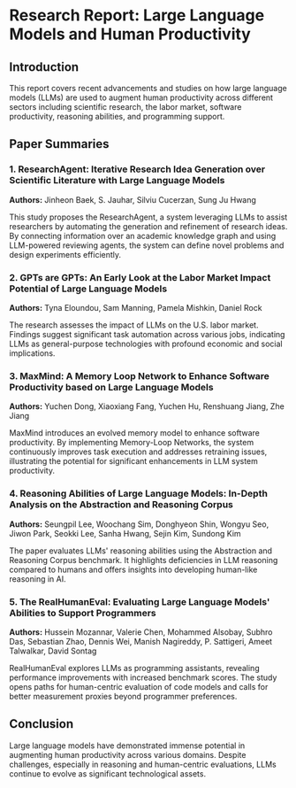 # Research Report: Large Language Models and Human Productivity

## Introduction
This report covers recent advancements and studies on how large language models (LLMs) are used to augment human productivity across different sectors including scientific research, the labor market, software productivity, reasoning abilities, and programming support.

## Paper Summaries

### 1. ResearchAgent: Iterative Research Idea Generation over Scientific Literature with Large Language Models
**Authors:** Jinheon Baek, S. Jauhar, Silviu Cucerzan, Sung Ju Hwang

This study proposes the ResearchAgent, a system leveraging LLMs to assist researchers by automating the generation and refinement of research ideas. By connecting information over an academic knowledge graph and using LLM-powered reviewing agents, the system can define novel problems and design experiments efficiently.

### 2. GPTs are GPTs: An Early Look at the Labor Market Impact Potential of Large Language Models
**Authors:** Tyna Eloundou, Sam Manning, Pamela Mishkin, Daniel Rock

The research assesses the impact of LLMs on the U.S. labor market. Findings suggest significant task automation across various jobs, indicating LLMs as general-purpose technologies with profound economic and social implications.

### 3. MaxMind: A Memory Loop Network to Enhance Software Productivity based on Large Language Models
**Authors:** Yuchen Dong, Xiaoxiang Fang, Yuchen Hu, Renshuang Jiang, Zhe Jiang

MaxMind introduces an evolved memory model to enhance software productivity. By implementing Memory-Loop Networks, the system continuously improves task execution and addresses retraining issues, illustrating the potential for significant enhancements in LLM system productivity.

### 4. Reasoning Abilities of Large Language Models: In-Depth Analysis on the Abstraction and Reasoning Corpus
**Authors:** Seungpil Lee, Woochang Sim, Donghyeon Shin, Wongyu Seo, Jiwon Park, Seokki Lee, Sanha Hwang, Sejin Kim, Sundong Kim

The paper evaluates LLMs' reasoning abilities using the Abstraction and Reasoning Corpus benchmark. It highlights deficiencies in LLM reasoning compared to humans and offers insights into developing human-like reasoning in AI.

### 5. The RealHumanEval: Evaluating Large Language Models' Abilities to Support Programmers
**Authors:** Hussein Mozannar, Valerie Chen, Mohammed Alsobay, Subhro Das, Sebastian Zhao, Dennis Wei, Manish Nagireddy, P. Sattigeri, Ameet Talwalkar, David Sontag

RealHumanEval explores LLMs as programming assistants, revealing performance improvements with increased benchmark scores. The study opens paths for human-centric evaluation of code models and calls for better measurement proxies beyond programmer preferences.

## Conclusion
Large language models have demonstrated immense potential in augmenting human productivity across various domains. Despite challenges, especially in reasoning and human-centric evaluations, LLMs continue to evolve as significant technological assets.
